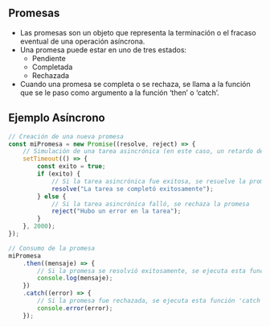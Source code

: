 
## Promesas

- Las promesas son un objeto que representa la terminación o el fracaso eventual de una operación asíncrona.
- Una promesa puede estar en uno de tres estados:
    - Pendiente
    - Completada
    - Rechazada
- Cuando una promesa se completa o se rechaza, se llama a la función que se le paso como argumento a la función ‘then’ o ‘catch’.

## Ejemplo Asíncrono

```js
// Creación de una nueva promesa
const miPromesa = new Promise((resolve, reject) => {
    // Simulación de una tarea asincrónica (en este caso, un retardo de 2 segundos)
    setTimeout(() => {
        const exito = true;
        if (exito) {
            // Si la tarea asincrónica fue exitosa, se resuelve la promesa
            resolve("La tarea se completó exitosamente");
        } else {
            // Si la tarea asincrónica falló, se rechaza la promesa
            reject("Hubo un error en la tarea");
        }
    }, 2000);
});

// Consumo de la promesa
miPromesa
    .then((mensaje) => {
        // Si la promesa se resolvió exitosamente, se ejecuta esta función 'then'
        console.log(mensaje);
    })
    .catch((error) => {
        // Si la promesa fue rechazada, se ejecuta esta función 'catch'
        console.error(error);
    });
```